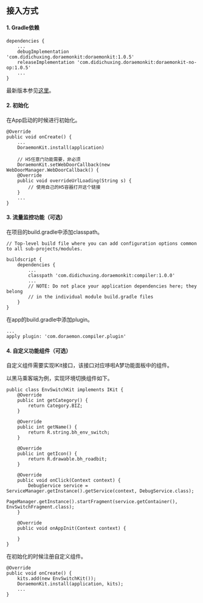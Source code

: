## 接入方式

#### 1. Gradle依赖

```
dependencies {
	...
    debugImplementation 'com.didichuxing.doraemonkit:doraemonkit:1.0.5'
    releaseImplementation 'com.didichuxing.doraemonkit:doraemonkit-no-op:1.0.5'
    ...
}
```

最新版本参见[这里](android-ReleaseNotes.md)。



#### 2. 初始化

在App启动的时候进行初始化。

```
@Override
public void onCreate() {
	...
    DoraemonKit.install(application)
     
    // H5任意门功能需要，非必须
    DoraemonKit.setWebDoorCallback(new WebDoorManager.WebDoorCallback() {
    @Override
    public void overrideUrlLoading(String s) {
        // 使用自己的H5容器打开这个链接
    }
    ...
} 
```



#### 3. 流量监控功能（可选）

在项目的build.gradle中添加classpath。

```
// Top-level build file where you can add configuration options common to all sub-projects/modules.

buildscript {
    dependencies {
        ...
        classpath 'com.didichuxing.doraemonkit:compiler:1.0.0'
        ...
        // NOTE: Do not place your application dependencies here; they belong
        // in the individual module build.gradle files
    }
}
```

在app的build.gradle中添加plugin。

```
...
apply plugin: 'com.doraemon.compiler.plugin'
```



#### 4. 自定义功能组件（可选）

自定义组件需要实现IKit接口，该接口对应哆啦A梦功能面板中的组件。

以黑马乘客端为例，实现环境切换组件如下。

```
public class EnvSwitchKit implements IKit {
    @Override
    public int getCategory() {
        return Category.BIZ;
    }
 
    @Override
    public int getName() {
        return R.string.bh_env_switch;
    }
 
    @Override
    public int getIcon() {
        return R.drawable.bh_roadbit;
    }
 
    @Override
    public void onClick(Context context) {
        DebugService service = ServiceManager.getInstance().getService(context, DebugService.class);
        PageManager.getInstance().startFragment(service.getContainer(), EnvSwitchFragment.class);
    }
 
    @Override
    public void onAppInit(Context context) {
    
    }
}
```

在初始化的时候注册自定义组件。

```
@Override
public void onCreate() {
    kits.add(new EnvSwitchKit());
    DoraemonKit.install(application, kits);
    ...
}
```
